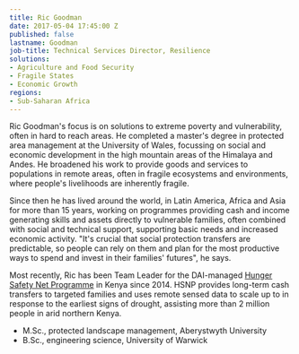 ```yaml
---
title: Ric Goodman
date: 2017-05-04 17:45:00 Z
published: false
lastname: Goodman
job-title: Technical Services Director, Resilience
solutions:
- Agriculture and Food Security
- Fragile States
- Economic Growth
regions:
- Sub-Saharan Africa
---
```


Ric Goodman's focus is on solutions to extreme poverty and vulnerability, often in hard to reach areas. He completed a master's degree in protected area management at the University of Wales, focussing on social and economic development in the high mountain areas of the Himalaya and Andes. He broadened his work to provide goods and services to populations in remote areas, often in fragile ecosystems and environments, where people's livelihoods are inherently fragile.
 
Since then he has lived around the world, in Latin America, Africa and Asia for more than 15 years, working on programmes providing cash and income generating skills and assets directly to vulnerable families, often combined with social and technical support, supporting basic needs and increased economic activity. "It's crucial that social protection transfers are predictable, so people can rely on them and plan for the most productive ways to spend and invest in their families' futures", he says.
 
Most recently, Ric has been Team Leader for the DAI-managed [Hunger Safety Net Programme](https://www.dai.com/our-work/projects/kenya-hunger-safety-net-programme-phase-2-hsnp2) in Kenya since 2014. HSNP provides long-term cash transfers to targeted families and uses remote sensed data to scale up to in response to the earliest signs of drought, assisting more than 2 million people in arid northern Kenya. 

* M.Sc., protected landscape management, Aberystwyth University
* B.Sc., engineering science, University of Warwick